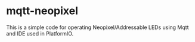 # mqtt-neopixel
This is a simple code for operating Neopixel/Addressable LEDs using Mqtt and IDE used in PlatformIO.
